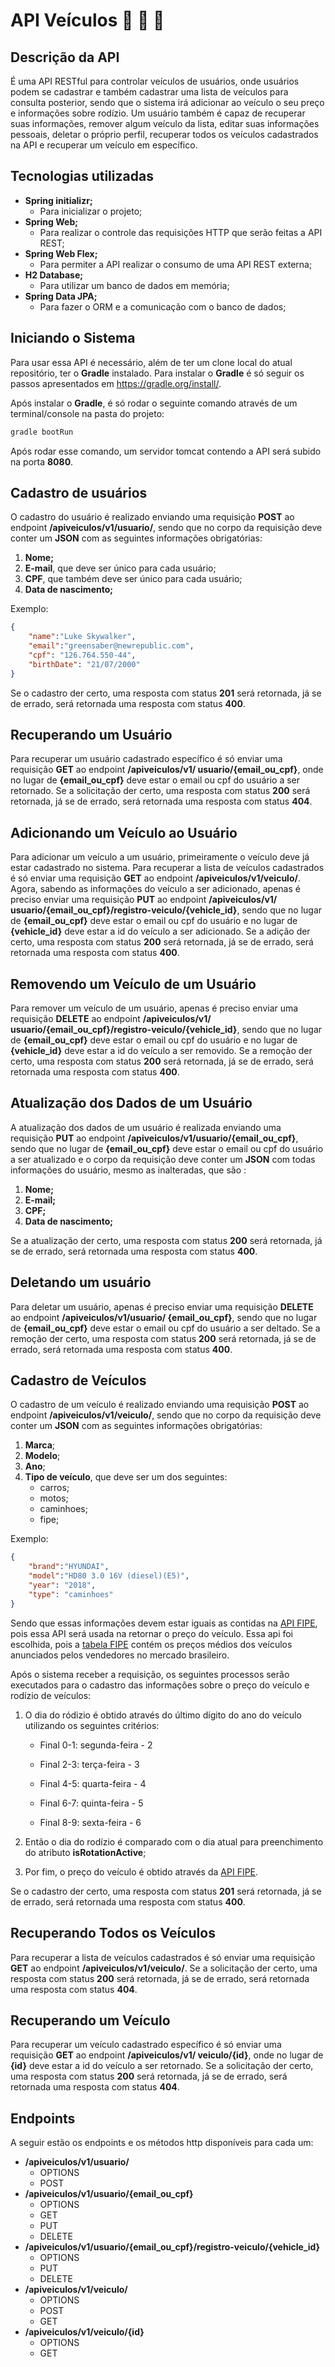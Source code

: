# API Veículos :car: :car: :car:

## Descrição da API

É uma API RESTful para controlar veículos de usuários, onde usuários podem se cadastrar e também cadastrar uma lista de veículos para consulta posterior, sendo que o sistema irá adicionar ao veículo o seu preço e informações sobre rodízio. Um usuário também é capaz de recuperar suas informações, remover algum veículo da lista, editar suas informações pessoais, deletar o próprio perfil, recuperar todos os veículos cadastrados na API e recuperar um veículo em específico. 

## Tecnologias utilizadas

* **Spring initializr;**
  * Para inicializar o projeto;
* **Spring Web;**
  * Para realizar o controle das requisições HTTP que serão feitas a API REST;
* **Spring Web Flex;**
  * Para permiter a API realizar o consumo de uma API REST externa;
* **H2 Database;**
  * Para utilizar um banco de dados em memória;
* **Spring Data JPA;**
  * Para fazer o ORM e a comunicação com o banco de dados;

## Iniciando o Sistema

Para usar essa API é necessário, além de ter um clone local do atual repositório, ter o **Gradle** instalado. Para instalar o **Gradle** é só seguir os passos apresentados em https://gradle.org/install/.

Após instalar o **Gradle**, é só rodar o seguinte comando através de um terminal/console na pasta do projeto:

```bash
gradle bootRun
```

Após rodar esse comando, um servidor tomcat contendo a API será subido na porta **8080**. 

## Cadastro de usuários

O cadastro do usuário é realizado enviando uma requisição **POST** ao endpoint **/apiveiculos/v1/usuario/**, sendo que no corpo da requisição deve conter um **JSON** com as seguintes informações obrigatórias:

1. **Nome;**
2. **E-mail**, que deve ser único para cada usuário;
3. **CPF**, que também deve ser único para cada usuário;
4. **Data de nascimento;**

Exemplo:

```json
{ 
    "name":"Luke Skywalker",    
 	"email":"greensaber@newrepublic.com",    
    "cpf": "126.764.550-44",    
    "birthDate": "21/07/2000"
}
```

Se o cadastro der certo, uma resposta com status **201** será retornada, já se de errado, será retornada uma resposta com status **400**.

## Recuperando um Usuário

Para recuperar um usuário cadastrado específico é só enviar uma requisição **GET** ao endpoint **/apiveiculos/v1/ usuario/{email_ou_cpf}**, onde no lugar de **{email_ou_cpf}** deve estar o email ou cpf do usuário a ser retornado. Se a solicitação der certo, uma resposta com status **200** será retornada, já se de errado, será retornada uma resposta com status **404**.

## Adicionando um Veículo ao Usuário

Para adicionar um veículo a um usuário, primeiramente o veículo deve já estar cadastrado no sistema. Para recuperar a lista de veículos cadastrados é só enviar uma requisição **GET** ao endpoint **/apiveiculos/v1/veiculo/**. Agora, sabendo as informações do veículo a ser adicionado, apenas é preciso enviar uma requisição **PUT** ao endpoint **/apiveiculos/v1/ usuario/{email_ou_cpf}/registro-veiculo/{vehicle_id}**, sendo que no lugar de **{email_ou_cpf}** deve estar o email ou cpf do usuário e no lugar de **{vehicle_id}** deve estar a id do veículo a ser adicionado. Se a adição der certo, uma resposta com status **200** será retornada, já se de errado, será retornada uma resposta com status **400**.

## Removendo um Veículo de um Usuário

Para remover um veículo de um usuário, apenas é preciso enviar uma requisição **DELETE** ao endpoint **/apiveiculos/v1/ usuario/{email_ou_cpf}/registro-veiculo/{vehicle_id}**, sendo que no lugar de **{email_ou_cpf}** deve estar o email ou cpf do usuário e no lugar de **{vehicle_id}** deve estar a id do veículo a ser removido. Se a remoção der certo, uma resposta com status **200** será retornada, já se de errado, será retornada uma resposta com status **400**.

## Atualização dos Dados de um Usuário

A atualização dos dados  de um usuário é realizada enviando uma requisição **PUT** ao endpoint **/apiveiculos/v1/usuario/{email_ou_cpf}**, sendo que no lugar de **{email_ou_cpf}** deve estar o email ou cpf do usuário a ser atualizado e o corpo da requisição deve conter um **JSON** com todas informações do usuário, mesmo as inalteradas, que são :

1. **Nome;**
2. **E-mail;**
3. **CPF;**
4. **Data de nascimento;**

Se a atualização der certo, uma resposta com status **200** será retornada, já se de errado, será retornada uma resposta com status **400**.

## Deletando um usuário

Para deletar um usuário, apenas é preciso enviar uma requisição **DELETE** ao endpoint **/apiveiculos/v1/usuario/ {email_ou_cpf}**, sendo que no lugar de **{email_ou_cpf}** deve estar o email ou cpf do usuário a ser deltado. Se a remoção der certo, uma resposta com status **200** será retornada, já se de errado, será retornada uma resposta com status **400**.

## Cadastro de Veículos

O cadastro de um veículo é realizado enviando uma requisição **POST** ao endpoint **/apiveiculos/v1/veiculo/**, sendo que no corpo da requisição deve conter um **JSON** com as seguintes informações obrigatórias:

1. **Marca**;
2. **Modelo**;
3. **Ano**;
4. **Tipo de veículo**, que deve ser um dos seguintes:
   * carros;
   * motos;
   * caminhoes;
   * fipe;

Exemplo:

```json
{    
    "brand":"HYUNDAI",    
    "model":"HD80 3.0 16V (diesel)(E5)",    
    "year": "2018",    
    "type": "caminhoes"
}
```

Sendo que essas informações devem estar iguais as contidas na [API FIPE](https://github.com/deividfortuna/fipe), pois essa API será usada na retornar o preço do veículo. Essa api foi escolhida, pois a [tabela FIPE](https://veiculos.fipe.org.br/) contém os preços médios dos veículos anunciados pelos vendedores no mercado brasileiro. 

Após o sistema receber a requisição, os seguintes processos serão executados para o cadastro das informações sobre o preço do veículo e rodízio de veículos:

1. O dia do ródizio é obtido através do último dígito do ano do veículo utilizando os seguintes critérios:

   - Final 0-1: segunda-feira - 2

   - Final 2-3: terça-feira - 3

   - Final 4-5: quarta-feira - 4

   - Final 6-7: quinta-feira - 5

   - Final 8-9: sexta-feira - 6

2. Então o dia do rodízio é comparado com o dia atual para preenchimento do atributo **isRotationActive**;

3. Por fim, o preço do veículo é obtido através da  [API FIPE](https://github.com/deividfortuna/fipe).

Se o cadastro der certo, uma resposta com status **201** será retornada, já se de errado, será retornada uma resposta com status **400**.

## Recuperando Todos os Veículos

Para recuperar a lista de veículos cadastrados é só enviar uma requisição **GET** ao endpoint **/apiveiculos/v1/veiculo/**. Se a solicitação der certo, uma resposta com status **200** será retornada, já se de errado, será retornada uma resposta com status **404**.

## Recuperando um Veículo

Para recuperar um veículo cadastrado específico é só enviar uma requisição **GET** ao endpoint **/apiveiculos/v1/ veiculo/{id}**, onde no lugar de **{id}** deve estar a id do veículo a ser retornado. Se a solicitação der certo, uma resposta com status **200** será retornada, já se de errado, será retornada uma resposta com status **404**.

## Endpoints

A seguir estão os endpoints e os métodos http disponíveis para cada um:

* **/apiveiculos/v1/usuario/**
  * OPTIONS
  * POST
* **/apiveiculos/v1/usuario/{email_ou_cpf}**
  * OPTIONS
  * GET
  * PUT
  * DELETE
* **/apiveiculos/v1/usuario/{email_ou_cpf}/registro-veiculo/{vehicle_id}**
  * OPTIONS
  * PUT
  * DELETE
* **/apiveiculos/v1/veiculo/**
  * OPTIONS
  * POST
  * GET
* **/apiveiculos/v1/veiculo/{id}**
  * OPTIONS
  * GET
